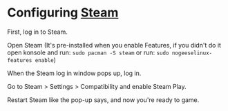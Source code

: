 # Configuring [Steam](https://steampowered.com)
First, log in to Steam.

Open Steam (It's pre-installed when you enable Features, if you didn't do it open konsole and run: ```sudo pacman -S steam``` or run: ```sudo nogeeselinux-features enable```)

When the Steam log in window pops up, log in.

Go to Steam > Settings > Compatibility and enable Steam Play.

Restart Steam like the pop-up says, and now you're ready to game.
